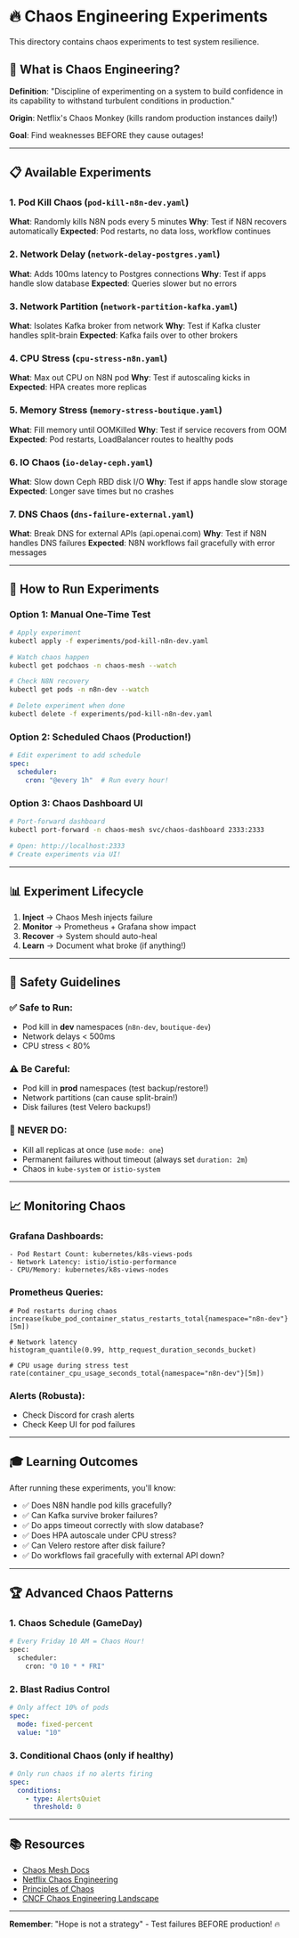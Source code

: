 # 🔥 Chaos Engineering Experiments

This directory contains chaos experiments to test system resilience.

## 🎯 **What is Chaos Engineering?**

**Definition**: "Discipline of experimenting on a system to build confidence in its capability to withstand turbulent conditions in production."

**Origin**: Netflix's Chaos Monkey (kills random production instances daily!)

**Goal**: Find weaknesses BEFORE they cause outages!

---

## 📋 **Available Experiments**

### 1. **Pod Kill Chaos** (`pod-kill-n8n-dev.yaml`)
**What**: Randomly kills N8N pods every 5 minutes
**Why**: Test if N8N recovers automatically
**Expected**: Pod restarts, no data loss, workflow continues

### 2. **Network Delay** (`network-delay-postgres.yaml`)
**What**: Adds 100ms latency to Postgres connections
**Why**: Test if apps handle slow database
**Expected**: Queries slower but no errors

### 3. **Network Partition** (`network-partition-kafka.yaml`)
**What**: Isolates Kafka broker from network
**Why**: Test if Kafka cluster handles split-brain
**Expected**: Kafka fails over to other brokers

### 4. **CPU Stress** (`cpu-stress-n8n.yaml`)
**What**: Max out CPU on N8N pod
**Why**: Test if autoscaling kicks in
**Expected**: HPA creates more replicas

### 5. **Memory Stress** (`memory-stress-boutique.yaml`)
**What**: Fill memory until OOMKilled
**Why**: Test if service recovers from OOM
**Expected**: Pod restarts, LoadBalancer routes to healthy pods

### 6. **IO Chaos** (`io-delay-ceph.yaml`)
**What**: Slow down Ceph RBD disk I/O
**Why**: Test if apps handle slow storage
**Expected**: Longer save times but no crashes

### 7. **DNS Chaos** (`dns-failure-external.yaml`)
**What**: Break DNS for external APIs (api.openai.com)
**Why**: Test if N8N handles DNS failures
**Expected**: N8N workflows fail gracefully with error messages

---

## 🚀 **How to Run Experiments**

### **Option 1: Manual One-Time Test**
```bash
# Apply experiment
kubectl apply -f experiments/pod-kill-n8n-dev.yaml

# Watch chaos happen
kubectl get podchaos -n chaos-mesh --watch

# Check N8N recovery
kubectl get pods -n n8n-dev --watch

# Delete experiment when done
kubectl delete -f experiments/pod-kill-n8n-dev.yaml
```

### **Option 2: Scheduled Chaos (Production!)**
```yaml
# Edit experiment to add schedule
spec:
  scheduler:
    cron: "@every 1h"  # Run every hour!
```

### **Option 3: Chaos Dashboard UI**
```bash
# Port-forward dashboard
kubectl port-forward -n chaos-mesh svc/chaos-dashboard 2333:2333

# Open: http://localhost:2333
# Create experiments via UI!
```

---

## 📊 **Experiment Lifecycle**

1. **Inject** → Chaos Mesh injects failure
2. **Monitor** → Prometheus + Grafana show impact
3. **Recover** → System should auto-heal
4. **Learn** → Document what broke (if anything!)

---

## 🔧 **Safety Guidelines**

### ✅ **Safe to Run:**
- Pod kill in **dev** namespaces (`n8n-dev`, `boutique-dev`)
- Network delays < 500ms
- CPU stress < 80%

### ⚠️ **Be Careful:**
- Pod kill in **prod** namespaces (test backup/restore!)
- Network partitions (can cause split-brain!)
- Disk failures (test Velero backups!)

### 🚨 **NEVER DO:**
- Kill all replicas at once (use `mode: one`)
- Permanent failures without timeout (always set `duration: 2m`)
- Chaos in `kube-system` or `istio-system`

---

## 📈 **Monitoring Chaos**

### **Grafana Dashboards:**
```
- Pod Restart Count: kubernetes/k8s-views-pods
- Network Latency: istio/istio-performance
- CPU/Memory: kubernetes/k8s-views-nodes
```

### **Prometheus Queries:**
```promql
# Pod restarts during chaos
increase(kube_pod_container_status_restarts_total{namespace="n8n-dev"}[5m])

# Network latency
histogram_quantile(0.99, http_request_duration_seconds_bucket)

# CPU usage during stress test
rate(container_cpu_usage_seconds_total{namespace="n8n-dev"}[5m])
```

### **Alerts (Robusta):**
- Check Discord for crash alerts
- Check Keep UI for pod failures

---

## 🎓 **Learning Outcomes**

After running these experiments, you'll know:
- ✅ Does N8N handle pod kills gracefully?
- ✅ Can Kafka survive broker failures?
- ✅ Do apps timeout correctly with slow database?
- ✅ Does HPA autoscale under CPU stress?
- ✅ Can Velero restore after disk failure?
- ✅ Do workflows fail gracefully with external API down?

---

## 🏆 **Advanced Chaos Patterns**

### **1. Chaos Schedule (GameDay)**
```bash
# Every Friday 10 AM = Chaos Hour!
spec:
  scheduler:
    cron: "0 10 * * FRI"
```

### **2. Blast Radius Control**
```yaml
# Only affect 10% of pods
spec:
  mode: fixed-percent
  value: "10"
```

### **3. Conditional Chaos (only if healthy)**
```yaml
# Only run chaos if no alerts firing
spec:
  conditions:
    - type: AlertsQuiet
      threshold: 0
```

---

## 📚 **Resources**

- [Chaos Mesh Docs](https://chaos-mesh.org/docs/)
- [Netflix Chaos Engineering](https://netflixtechblog.com/tagged/chaos-engineering)
- [Principles of Chaos](https://principlesofchaos.org/)
- [CNCF Chaos Engineering Landscape](https://landscape.cncf.io/card-mode?category=chaos-engineering)

---

**Remember**: "Hope is not a strategy" - Test failures BEFORE production! 🔥
